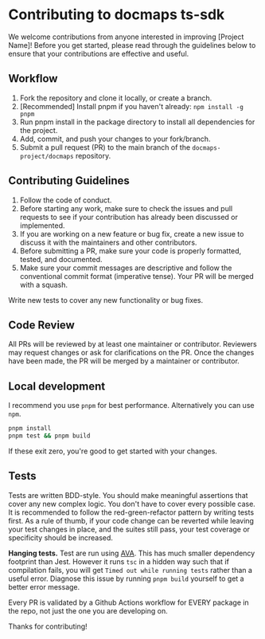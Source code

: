 # Contributing to docmaps ts-sdk

We welcome contributions from anyone interested in improving [Project Name]! Before you get started, please read through the guidelines below to ensure that your contributions are effective and useful.

## Workflow
1. Fork the repository and clone it locally, or create a branch.
2. [Recommended] Install pnpm if you haven't already: `npm install -g pnpm`
3. Run pnpm install in the package directory to install all dependencies for the project.
4. Add, commit, and push your changes to your fork/branch.
5. Submit a pull request (PR) to the main branch of the `docmaps-project/docmaps` repository.

## Contributing Guidelines
1. Follow the code of conduct.
2. Before starting any work, make sure to check the issues and pull requests to see if your contribution has already been discussed or implemented.
3. If you are working on a new feature or bug fix, create a new issue to discuss it with the maintainers and other contributors.
4. Before submitting a PR, make sure your code is properly formatted, tested, and documented.
5. Make sure your commit messages are descriptive and follow the conventional commit format (imperative tense). Your PR will be merged with a squash.

Write new tests to cover any new functionality or bug fixes.

## Code Review
All PRs will be reviewed by at least one maintainer or contributor.
Reviewers may request changes or ask for clarifications on the PR.
Once the changes have been made, the PR will be merged by a maintainer or contributor.

## Local development

I recommend you use `pnpm` for best performance. Alternatively you can use `npm`.

```bash
pnpm install
pnpm test && pnpm build
```

If these exit zero, you're good to get started with your changes.

## Tests

Tests are written BDD-style. You should make meaningful assertions that cover
any new complex logic. You don't have to cover every possible case. It is recommended
to follow the red-green-refactor pattern by writing tests first. As a rule of thumb,
if your code change can be reverted while leaving your test changes in place, and the
suites still pass, your test coverage or specificity should be increased.

**Hanging tests.**
Test are run using [AVA](https://github.com/avajs/ava). This has much smaller dependency footprint than Jest. 
However it runs `tsc` in a hidden way such that if compilation fails, you will get `Timed out while running tests`
rather than a useful error. Diagnose this issue by running `pnpm build` yourself to get a better error message.

Every PR is validated by a Github Actions workflow for EVERY package in the repo, not just the
one you are developing on.

Thanks for contributing!
